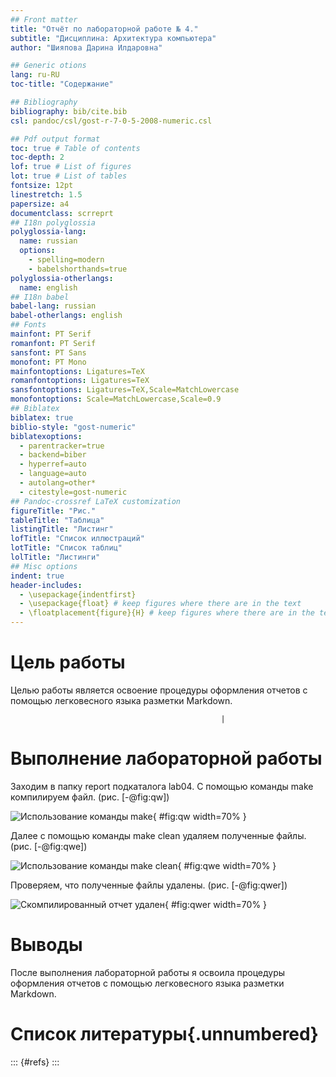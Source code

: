 ```yaml
---
## Front matter
title: "Отчёт по лабораторной работе № 4."
subtitle: "Дисциплина: Архитектура компьютера"
author: "Шияпова Дарина Илдаровна"

## Generic otions
lang: ru-RU
toc-title: "Содержание"

## Bibliography
bibliography: bib/cite.bib
csl: pandoc/csl/gost-r-7-0-5-2008-numeric.csl

## Pdf output format
toc: true # Table of contents
toc-depth: 2
lof: true # List of figures
lot: true # List of tables
fontsize: 12pt
linestretch: 1.5
papersize: a4
documentclass: scrreprt
## I18n polyglossia
polyglossia-lang:
  name: russian
  options:
	- spelling=modern
	- babelshorthands=true
polyglossia-otherlangs:
  name: english
## I18n babel
babel-lang: russian
babel-otherlangs: english
## Fonts
mainfont: PT Serif
romanfont: PT Serif
sansfont: PT Sans
monofont: PT Mono
mainfontoptions: Ligatures=TeX
romanfontoptions: Ligatures=TeX
sansfontoptions: Ligatures=TeX,Scale=MatchLowercase
monofontoptions: Scale=MatchLowercase,Scale=0.9
## Biblatex
biblatex: true
biblio-style: "gost-numeric"
biblatexoptions:
  - parentracker=true
  - backend=biber
  - hyperref=auto
  - language=auto
  - autolang=other*
  - citestyle=gost-numeric
## Pandoc-crossref LaTeX customization
figureTitle: "Рис."
tableTitle: "Таблица"
listingTitle: "Листинг"
lofTitle: "Список иллюстраций"
lotTitle: "Список таблиц"
lolTitle: "Листинги"
## Misc options
indent: true
header-includes:
  - \usepackage{indentfirst}
  - \usepackage{float} # keep figures where there are in the text
  - \floatplacement{figure}{H} # keep figures where there are in the text
---
```


# Цель работы

Целью работы является освоение процедуры оформления отчетов с помощью
легковесного языка разметки Markdown.

                                                   |

# Выполнение лабораторной работы

Заходим в папку report подкаталога lab04. С помощью команды make компилируем файл.  (рис. [-@fig:qw])

![Использование команды make](image/qwer.png){ #fig:qw width=70% }

Далее с помощью команды make clean удаляем полученные файлы.  (рис. [-@fig:qwe])

![Использование команды make clean](image/qwerr.png){ #fig:qwe width=70% }

Проверяем, что полученные файлы удалены. (рис. [-@fig:qwer])

![Скомпилированный отчет удален](image/qwerrr.png){ #fig:qwer width=70% }




# Выводы

После выполнения лабораторной работы я освоила процедуры оформления отчетов с помощью
легковесного языка разметки Markdown.

# Список литературы{.unnumbered}

::: {#refs}
:::
